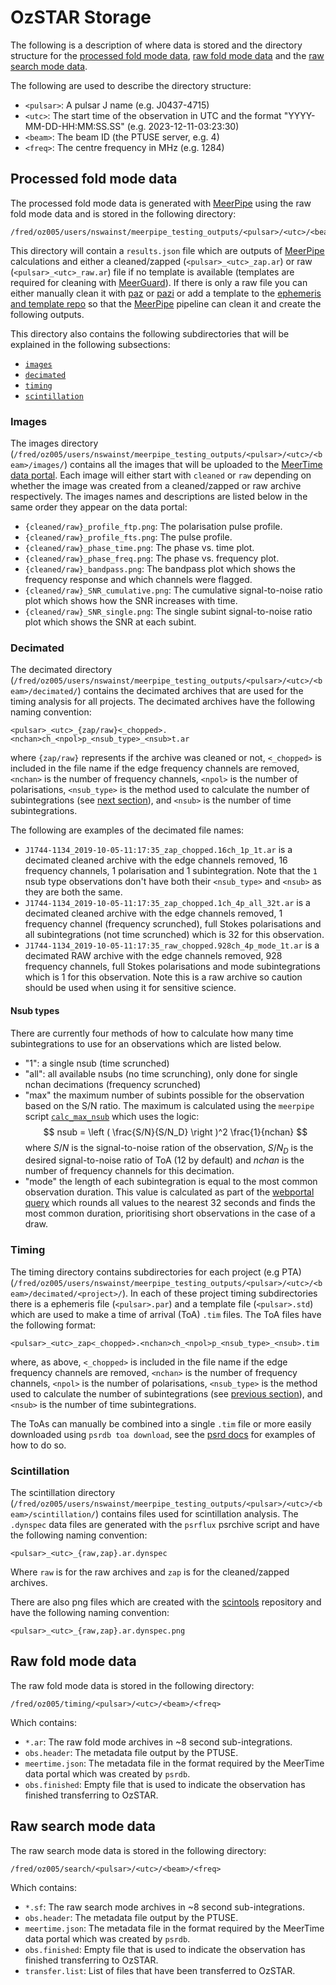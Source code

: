# OzSTAR Storage

The following is a description of where data is stored and the directory structure for the [processed fold mode data](/meerkat_pulsar_docs/ozstar_storage/#processed-fold-mode-data), [raw fold mode data](/meerkat_pulsar_docs/ozstar_storage/#raw-fold-mode-data) and the [raw search mode data](/meerkat_pulsar_docs/ozstar_storage/#raw-search-mode-data).

The following are used to describe the directory structure:

 - `<pulsar>`: A pulsar J name (e.g. J0437-4715)
 - `<utc>`: The start time of the observation in UTC and the format "YYYY-MM-DD-HH:MM:SS.SS" (e.g. 2023-12-11-03:23:30)
 - `<beam>`: The beam ID (the PTUSE server, e.g. 4)
 - `<freq>`: The centre frequency in MHz (e.g. 1284)


## Processed fold mode data

The processed fold mode data is generated with [MeerPipe](/meerkat_pulsar_docs/meerpipe/) using the raw fold mode data and is stored in the following directory:

```
/fred/oz005/users/nswainst/meerpipe_testing_outputs/<pulsar>/<utc>/<beam>
```

This directory will contain a `results.json` file which are outputs of [MeerPipe](/meerkat_pulsar_docs/meerpipe/) calculations
and either a cleaned/zapped (`<pulsar>_<utc>_zap.ar`) or raw (`<pulsar>_<utc>_raw.ar`) file if no template is available (templates are required for cleaning with [MeerGuard](https://github.com/danielreardon/MeerGuard)).
If there is only a raw file you can either manually clean it with
[paz](https://ozgrav.github.io/2023-09-25_NWU_Pulsar_Timing_Workshop/PulsarData/index.html#pazi)
or [pazi](https://ozgrav.github.io/2023-09-25_NWU_Pulsar_Timing_Workshop/PulsarData/index.html#paz)
or add a template to the [ephemeris and template repo](/meerkat_pulsar_docs/ephem_template/#development-add-or-update-ephemerides-and-templates) so that the [MeerPipe](/meerkat_pulsar_docs/meerpipe/) pipeline can clean it and create the following outputs.

This directory also contains the following subdirectories that will be explained in the following subsections:

 - [`images`](/meerkat_pulsar_docs/ozstar_storage/#images)
 - [`decimated`](/meerkat_pulsar_docs/ozstar_storage/#decimated)
 - [`timing`](/meerkat_pulsar_docs/ozstar_storage/#timing)
 - [`scintillation`](/meerkat_pulsar_docs/ozstar_storage/#scintillation)


### Images

The images directory (`/fred/oz005/users/nswainst/meerpipe_testing_outputs/<pulsar>/<utc>/<beam>/images/`) contains all the images that will be uploaded to the [MeerTime data portal](https://pulsars.org.au/).
Each image will either start with `cleaned` or `raw` depending on whether the image was created from a cleaned/zapped or raw archive respectively.
The images names and descriptions are listed below in the same order they appear on the data portal:

 - `{cleaned/raw}_profile_ftp.png`: The polarisation pulse profile.
 - `{cleaned/raw}_profile_fts.png`: The pulse profile.
 - `{cleaned/raw}_phase_time.png`: The phase vs. time plot.
 - `{cleaned/raw}_phase_freq.png`: The phase vs. frequency plot.
 - `{cleaned/raw}_bandpass.png`: The bandpass plot which shows the frequency response and which channels were flagged.
 - `{cleaned/raw}_SNR_cumulative.png`: The cumulative signal-to-noise ratio plot which shows how the SNR increases with time.
 - `{cleaned/raw}_SNR_single.png`: The single subint signal-to-noise ratio plot which shows the SNR at each subint.


### Decimated

The decimated directory (`/fred/oz005/users/nswainst/meerpipe_testing_outputs/<pulsar>/<utc>/<beam>/decimated/`) contains the decimated archives that are used for the timing analysis for all projects.
The decimated archives have the following naming convention:

```
<pulsar>_<utc>_{zap/raw}<_chopped>.<nchan>ch_<npol>p_<nsub_type>_<nsub>t.ar
```

where `{zap/raw}` represents if the archive was cleaned or not,
`<_chopped>` is included in the file name if the edge frequency channels are removed,
`<nchan>` is the number of frequency channels,
`<npol>` is the number of polarisations,
`<nsub_type>` is the method used to calculate the number of subintegrations (see [next section](#nsub-types)), and
`<nsub>` is the number of time subintegrations.

The following are examples of the decimated file names:

- `J1744-1134_2019-10-05-11:17:35_zap_chopped.16ch_1p_1t.ar` is a decimated cleaned archive with the edge channels removed, 16 frequency channels, 1 polarisation and 1 subintegration. Note that the `1` nsub type observations don't have both their `<nsub_type>` and `<nsub>` as they are both the same.
- `J1744-1134_2019-10-05-11:17:35_zap_chopped.1ch_4p_all_32t.ar` is a decimated cleaned archive with the edge channels removed, 1 frequency channel (frequency scrunched), full Stokes polarisations and all subintegrations (not time scrunched) which is 32 for this observation.
- `J1744-1134_2019-10-05-11:17:35_raw_chopped.928ch_4p_mode_1t.ar` is a decimated RAW archive with the edge channels removed, 928 frequency channels, full Stokes polarisations and mode subintegrations which is 1 for this observation. Note this is a raw archive so caution should be used when using it for sensitive science.


#### Nsub types

There are currently four methods of how to calculate how many time subintegrations to use for an observations which are listed below.

- "1": a single nsub (time scrunched)
- "all": all available nsubs (no time scrunching), only done for single nchan decimations (frequency scrunched)
- "max" the maximum number of subints possible for the observation based on the S/N ratio.
The maximum is calculated using the `meerpipe` script [`calc_max_nsub`](https://github.com/OZGrav/meerpipe/blob/main/meerpipe/scripts/calc_max_nsub.py) which uses the logic:
$$
nsub = \left ( \frac{S/N}{S/N_D} \right )^2 \frac{1}{nchan}
$$
where $S/N$ is the signal-to-noise ration of the observation,
$S/N_D$ is the desired signal-to-noise ratio of ToA (12 by default) and
$nchan$ is the number of frequency channels for this decimation.
- "mode" the length of each subintegration is equal to the most common observation duration.
This value is calculated as part of the [webportal query](https://gitlab.com/CAS-eResearch/GWDC/meertime_dataportal/-/blob/main/backend/dataportal/graphql/queries.py?ref_type=heads#L338) which rounds all values to the nearest 32 seconds and finds the most common duration, prioritising short observations in the case of a draw.


### Timing

The timing directory contains subdirectories for each project (e.g PTA) (`/fred/oz005/users/nswainst/meerpipe_testing_outputs/<pulsar>/<utc>/<beam>/decimated/<project>/`).
In each of these project timing subdirectories there is a ephemeris file (`<pulsar>.par`) and a template file (`<pulsar>.std`) which are used to make a time of arrival (ToA) `.tim` files.
The ToA files have the following format:

```
<pulsar>_<utc>_zap<_chopped>.<nchan>ch_<npol>p_<nsub_type>_<nsub>.tim
```

where, as above, `<_chopped>` is included in the file name if the edge frequency channels are removed,
`<nchan>` is the number of frequency channels,
`<npol>` is the number of polarisations,
`<nsub_type>` is the method used to calculate the number of subintegrations (see [previous section](#nsub-types)), and
`<nsub>` is the number of time subintegrations.

The ToAs can manually be combined into a single `.tim` file or more easily downloaded using `psrdb toa download`, see the [psrd docs](https://psrdb.readthedocs.io/en/latest/how_to_use.html#toa-download-example) for examples of how to do so.


### Scintillation

The scintillation directory (`/fred/oz005/users/nswainst/meerpipe_testing_outputs/<pulsar>/<utc>/<beam>/scintillation/`) contains files used for scintillation analysis.
The `.dynspec` data files are generated with the `psrflux` psrchive script and have the following naming convention:

```
<pulsar>_<utc>_{raw,zap}.ar.dynspec
```

Where `raw` is for the raw archives and `zap` is for the cleaned/zapped archives.

There are also png files which are created with the [scintools](https://github.com/danielreardon/scintools) repository and have the following naming convention:

```
<pulsar>_<utc>_{raw,zap}.ar.dynspec.png
```


## Raw fold mode data

The raw fold mode data is stored in the following directory:

```
/fred/oz005/timing/<pulsar>/<utc>/<beam>/<freq>
```

Which contains:

 - `*.ar`: The raw fold mode archives in ~8 second sub-integrations.
 - `obs.header`: The metadata file output by the PTUSE.
 - `meertime.json`: The metadata file in the format required by the MeerTime data portal which was created by `psrdb`.
 - `obs.finished`: Empty file that is used to indicate the observation has finished transferring to OzSTAR.

## Raw search mode data

The raw search mode data is stored in the following directory:

```
/fred/oz005/search/<pulsar>/<utc>/<beam>/<freq>
```

Which contains:

 - `*.sf`: The raw search mode archives in ~8 second sub-integrations.
 - `obs.header`: The metadata file output by the PTUSE.
 - `meertime.json`: The metadata file in the format required by the MeerTime data portal which was created by `psrdb`.
 - `obs.finished`: Empty file that is used to indicate the observation has finished transferring to OzSTAR.
 - `transfer.list`: List of files that have been transferred to OzSTAR.
